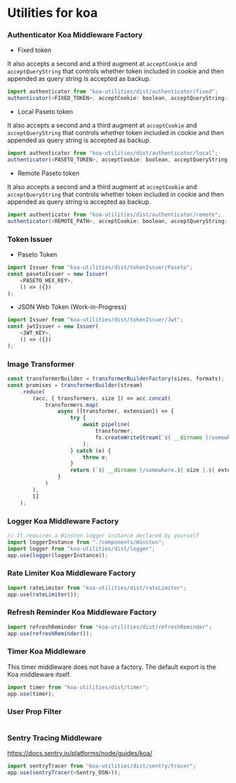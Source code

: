 # Utilities for koa

### Authenticator Koa Middleware Factory

* Fixed token

It also accepts a second and a third augment at ```acceptCookie``` and ```acceptQueryString``` that controls whether
token included in cookie and then appended as query string is accepted as backup.

```javascript
import authenticator from "koa-utilities/dist/authenticator/fixed"; 
authenticator(<FIXED_TOKEN>, acceptCookie: boolean, acceptQueryString: boolean); 
```

* Local Paseto token

It also accepts a second and a third augment at ```acceptCookie``` and ```acceptQueryString``` that controls whether 
token included in cookie and then appended as query string is accepted as backup. 

```javascript
import authenticator from "koa-utilities/dist/authenticator/local"; 
authenticator(<PASETO_TOKEN>, acceptCookie: boolean, acceptQueryString: boolean); 
```

* Remote Paseto token

It also accepts a second and a third augment at ```acceptCookie``` and ```acceptQueryString``` that controls whether 
token included in cookie and then appended as query string is accepted as backup.

```javascript
import authenticator from "koa-utilities/dist/authenticator/remote"; 
authenticator(<REMOTE_PATH>, acceptCookie: boolean, acceptQueryString: boolean); 
```

### Token Issuer

* Paseto Token

```javascript
import Issuer from "koa-utilities/dist/tokenIssuer/Paseto";
const pasetoIssuer = new Issuer(
    <PASETO_HEX_KEY>,
    () => ({})
);
```

* JSON Web Token (Work-in-Progress)

```javascript
import Issuer from "koa-utilities/dist/tokenIssuer/Jwt";
const jwtIssuer = new Issuer(
    <JWT_KEY>,
    () => ({})
);
```

### Image Transformer

```javascript
const transformerBuilder = transformerBuilderFactory(sizes, formats); 
const promises = transformerBuilder(stream)
    .reduce(
        (acc, [ transformers, size ]) => acc.concat(
            transformers.map(
                async ([transformer, extension]) => {
                    try {
                        await pipeline(
                            transformer,
                            fs.createWriteStream(`${ __dirname }/somewhere.${ size }.${ extension }`)
                        );
                    } catch (e) {
                        throw e;
                    }
                    return (`${ __dirname }/somewhere.${ size }.${ extension }`);
                }
            )
        ),
        []
    );
```

### Logger Koa Middleware Factory

```javascript
// It requires a Winston logger instance declared by yourself
import loggerInstance from "./components/Winston";
import logger from "koa-utilities/dist/logger";
app.use(logger(loggerInstance)); 
```

### Rate Limiter Koa Middleware Factory

```javascript
import rateLimiter from "koa-utilities/dist/rateLimiter";
app.use(rateLimiter()); 
```

### Refresh Reminder Koa Middleware Factory

```javascript
import refreshReminder from "koa-utilities/dist/refreshReminder";
app.use(refreshReminder()); 
```

### Timer Koa Middleware

This timer middleware does not have a factory. 
The default export is the Koa middleware itself. 

```javascript
import timer from "koa-utilities/dist/timer";
app.use(timer); 
```

### User Prop Filter

```javascript

```

### Sentry Tracing Middleware
https://docs.sentry.io/platforms/node/guides/koa/

```javascript
import sentryTracer from "koa-utilities/dist/sentry/tracer";
app.use(sentryTracer(<Sentry_DSN>)); 
```
